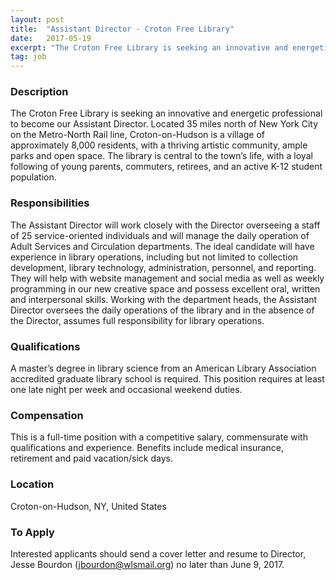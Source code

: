 ```yaml
---
layout: post
title:  "Assistant Director - Croton Free Library"
date:   2017-05-19
excerpt: "The Croton Free Library is seeking an innovative and energetic professional to become our Assistant Director. Located 35 miles north of New York City on the Metro-North Rail line, Croton-on-Hudson is a village of approximately 8,000 residents, with a thriving artistic community, ample parks and open space. The library is..."
tag: job
---
```


### Description   

The Croton Free Library is seeking an innovative and energetic professional to become our Assistant Director.  Located 35 miles north of New York City on the Metro-North Rail line, Croton-on-Hudson is a village of approximately 8,000 residents, with a thriving artistic community, ample parks and open space. The library is central to the town’s life, with a loyal following of young parents, commuters, retirees, and an active K-12 student population.


### Responsibilities   

The Assistant Director will work closely with the Director overseeing a staff of 25 service-oriented individuals and will manage the daily operation of Adult Services and Circulation departments.  The ideal candidate will have experience in library operations, including but not limited to collection development, library technology, administration, personnel, and reporting. They will help with website management and social media as well as weekly programming in our new creative space and possess excellent oral, written and interpersonal skills.  Working with the department heads, the Assistant Director oversees the daily operations of the library and in the absence of the Director, assumes full responsibility for library operations.


### Qualifications   

A master’s degree in library science from an American Library Association accredited graduate library school is required. This position requires at least one late night per week and occasional weekend duties.


### Compensation   

This is a full-time position with a competitive salary, commensurate with qualifications and experience. Benefits include medical insurance, retirement and paid vacation/sick days.


### Location   

Croton-on-Hudson, NY, United States




### To Apply   

Interested applicants should send a cover letter and resume to Director, Jesse Bourdon (jbourdon@wlsmail.org) no later than June 9, 2017.





